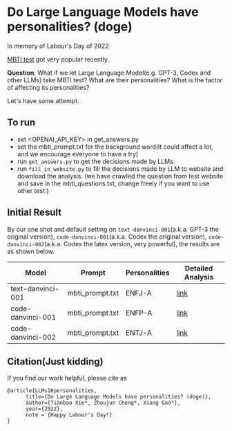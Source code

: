 # Do Large Language Models have personalities? (doge)
In memory of Labour's Day of 2022.

[MBTI test](https://www.16personalities.com/free-personality-test) got very popular recently.

**Question**: What if we let Large Language Model(e.g. GPT-3, Codex and other LLMs) take MBTI test? What are their personalities? What is the factor of affecting its personalities?

Let's have some attempt.

## To run
- set <OPENAI_API_KEY> in get_answers.py
- set the mbti_prompt.txt for the background word(It could affect a lot, and we encourage everyone to have a try)
- run `get_answers.py` to get the decisions made by LLMs.
- run `fill_in_website.py` to fill the decisions made by LLM to website and download the analysis.
(we have crawled the question from test website and save in the mbti_questions.txt, change freely if you want to use other test.)

## Initial Result
By our one shot and default setting on `text-danvinci-001`(a.k.a. GPT-3 the original version), `code-danvinci-001`(a.k.a. Codex the original version), `code-danvinci-002`(a.k.a. Codex the latex version, very powerful), the results are as shown below.

| Model             | Prompt | Personalities | Detailed Analysis |
|-------------------| ---- |---------------|---------------|
| text-danvinci-001 | mbti_prompt.txt | ENFJ-A        | [link](https://drive.google.com/file/d/19aKL275gXL7KCPJ-ZoHpxHxgUc4wbY9u/view?usp=sharing)      |
| code-danvinci-001 | mbti_prompt.txt | ENFP-A        | [link](https://drive.google.com/file/d/1xwHgZFcZhwX9Mi4zg1qT34t5pqu_0Xaq/view?usp=sharing)              |
| code-danvinci-002 | mbti_prompt.txt | ENTJ-A        | [link](https://drive.google.com/file/d/1RiL-Vw9D09ugyEYa3jhskyraQfcoBNZk/view?usp=sharing)              |


## Citation(Just kidding)
If you find our work helpful, please cite as
```
@article{LLMs16personalities,
      title={Do Large Language Models have personalities? (doge)}, 
      author={Tianbao Xie*, Zhoujun Cheng*, Xiang Gao*},
      year={2022},
      note = {Happy Labour's Day!}
}
```